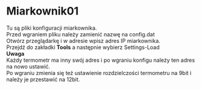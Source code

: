 # Miarkownik01
Tu są pliki konfiguracji miarkownika.<br>
Przed wgraniem pliku należy zamienić nazwę na config.dat<br>
Otwórz przeglądarkę i w adresie wpisz adres IP miarkownika.<br>
Przejdź do zakładki <b>Tools</b> a następnie wybierz Settings-Load<br>
**Uwaga**  
Każdy termometr ma inny swój adres i po wgraniu konfigu należy ten adres na nowo ustawić.  
Po wgraniu zmienia się też ustawienie rozdzielczości termometru na 9bit i należy je przestawić na 12bit.

